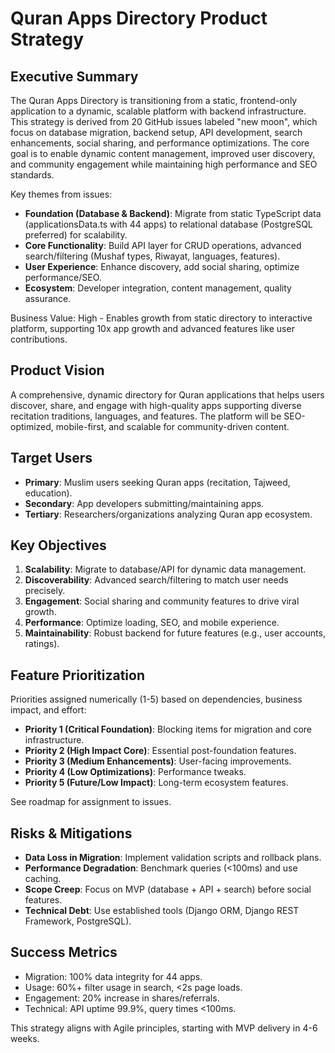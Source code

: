 # Quran Apps Directory Product Strategy

## Executive Summary
The Quran Apps Directory is transitioning from a static, frontend-only application to a dynamic, scalable platform with backend infrastructure. This strategy is derived from 20 GitHub issues labeled "new moon", which focus on database migration, backend setup, API development, search enhancements, social sharing, and performance optimizations. The core goal is to enable dynamic content management, improved user discovery, and community engagement while maintaining high performance and SEO standards.

Key themes from issues:
- **Foundation (Database & Backend)**: Migrate from static TypeScript data (applicationsData.ts with 44 apps) to relational database (PostgreSQL preferred) for scalability.
- **Core Functionality**: Build API layer for CRUD operations, advanced search/filtering (Mushaf types, Riwayat, languages, features).
- **User Experience**: Enhance discovery, add social sharing, optimize performance/SEO.
- **Ecosystem**: Developer integration, content management, quality assurance.

Business Value: High - Enables growth from static directory to interactive platform, supporting 10x app growth and advanced features like user contributions.

## Product Vision
A comprehensive, dynamic directory for Quran applications that helps users discover, share, and engage with high-quality apps supporting diverse recitation traditions, languages, and features. The platform will be SEO-optimized, mobile-first, and scalable for community-driven content.

## Target Users
- **Primary**: Muslim users seeking Quran apps (recitation, Tajweed, education).
- **Secondary**: App developers submitting/maintaining apps.
- **Tertiary**: Researchers/organizations analyzing Quran app ecosystem.

## Key Objectives
1. **Scalability**: Migrate to database/API for dynamic data management.
2. **Discoverability**: Advanced search/filtering to match user needs precisely.
3. **Engagement**: Social sharing and community features to drive viral growth.
4. **Performance**: Optimize loading, SEO, and mobile experience.
5. **Maintainability**: Robust backend for future features (e.g., user accounts, ratings).

## Feature Prioritization
Priorities assigned numerically (1-5) based on dependencies, business impact, and effort:
- **Priority 1 (Critical Foundation)**: Blocking items for migration and core infrastructure.
- **Priority 2 (High Impact Core)**: Essential post-foundation features.
- **Priority 3 (Medium Enhancements)**: User-facing improvements.
- **Priority 4 (Low Optimizations)**: Performance tweaks.
- **Priority 5 (Future/Low Impact)**: Long-term ecosystem features.

See roadmap for assignment to issues.

## Risks & Mitigations
- **Data Loss in Migration**: Implement validation scripts and rollback plans.
- **Performance Degradation**: Benchmark queries (<100ms) and use caching.
- **Scope Creep**: Focus on MVP (database + API + search) before social features.
- **Technical Debt**: Use established tools (Django ORM, Django REST Framework, PostgreSQL).

## Success Metrics
- Migration: 100% data integrity for 44 apps.
- Usage: 60%+ filter usage in search, <2s page loads.
- Engagement: 20% increase in shares/referrals.
- Technical: API uptime 99.9%, query times <100ms.

This strategy aligns with Agile principles, starting with MVP delivery in 4-6 weeks.